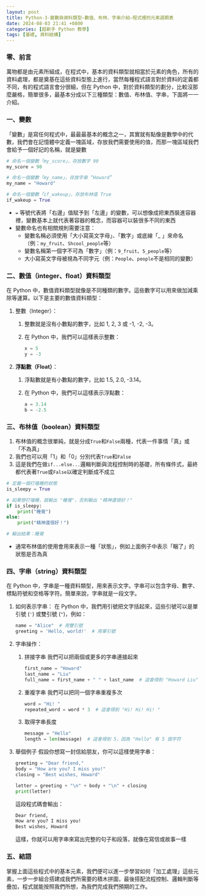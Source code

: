 ```yaml
---
layout: post
title: Python-3-變數與資料類型—數值、布林、字串介紹—程式裡的元素週期表
date: 2024-08-03 21:41 +0800
categories: [超新手 Python 教學]
tags: [基礎, 資料結構]
---
```

### 零、前言

萬物都是由元素所組成，在程式中，基本的資料類型就相當於元素的角色，所有的資料處理，都是奠基在這些資料型態上進行，當然每種程式語言對於資料的定義都不同，有的程式語言會分很細，但在 Python 中，對於資料類型的劃分，比較沒那麼嚴格，簡單很多，最基本分成以下三種類型：數值、布林值、字串，下面將一一介紹。

### 一、變數

「變數」是寫任何程式中，最最最基本的概念之一，其實就有點像是數學中的代數，我們會在記憶體中定義一塊區域，存放我們需要使用的值，而那一塊區域我們會給予一個好記的名稱，就是變數

```python
# 命名一個變數「my_score」，存放數字 90
my_score = 90

# 命名一個變數「my_name」，存放字串 “Howard”
my_name = "Howard"

# 命名一個變數「if_wakeup」，存放布林值 True
if_wakeup = True
```

- `=` 等號代表將「右邊」值賦予到「左邊」的變數，可以想像成把東西裝進容器裡，變數基本上就代表著容器的概念，而容器可以裝很多不同的東西
- 變數命名也有相關規則需要注意：
    - 變數名稱必須使用「大小寫英文字母」、「數字」或底線「_ 」來命名（例：`my_fruit`、`Shcool_people`等）
    - 變數名稱第一個字不可為「數字」（例：`9_fruit`、`5_people`等）
    - 大小寫英文字母被視為不同字元（例：`People`、`people`不是相同的變數）

### 二、數值（integer、float）資料類型

在 Python 中，數值資料類型就像是不同種類的數字。這些數字可以用來做加減乘除等運算。以下是主要的數值資料類型：

1. 整數（Integer）：
    1. 整數就是沒有小數點的數字，比如 1, 2, 3 或 -1, -2, -3。
    2. 在 Python 中，我們可以這樣表示整數：
        
        ```python
        x = 5
        y = -3
        ```
        
2. **浮點數（Float）**：
    1. 浮點數就是有小數點的數字，比如 1.5, 2.0, -3.14。
    2. 在 Python 中，我們可以這樣表示浮點數：
        
        ```python
        a = 3.14
        b = -2.5
        ```
        

### 三、布林值（boolean）資料類型

1. 布林值的概念很單純，就是分成`True`和`False`兩種，代表一件事情「真」或「不為真」
2. 我們也可以用「1」和「0」分別代表`True`和`False`
3. 這是我們在做`if...else...`邏輯判斷與流程控制時的基礎，所有條件式，最終都代表著`True`或`False`以確定判斷成不成立

```python
# 定義一個打嗑睡的狀態
is_sleepy = True

# 如果想打嗑睡，就輸出 "睡覺"，否則輸出 "精神還很好！"
if is_sleepy:
	print("睡覺")
else:
	print("精神還很好！")

# 輸出結果：睡覺
```

- 通常布林值的使用會用來表示一種「狀態」，例如上面例子中表示「睏了」的狀態是否為真

### 四、字串（string）資料類型

在 Python 中，字串是一種資料類型，用來表示文字。字串可以包含字母、數字、標點符號和空格等字符。簡單來說，字串就是一段文字。

1. 如何表示字串：
在 Python 中，我們用引號把文字括起來，這些引號可以是單引號 (`'`) 或雙引號 (`"`)，例如：
    
    ```python
    name = "Alice"  # 用雙引號
    greeting = 'Hello, world!'  # 用單引號
    ```
    
2. 字串操作：
    1. 拼接字串
    我們可以把兩個或更多的字串連接起來
        
        ```python
        first_name = "Howard"
        last_name = "Liu"
        full_name = first_name + " " + last_name  # 這會得到 "Howard Liu"
        ```
        
    2. 重複字串
    我們可以把同一個字串重複多次
        
        ```python
        word = "Hi! "
        repeated_word = word * 3  # 這會得到 "Hi! Hi! Hi! "
        ```
        
    3. 取得字串長度
        
        ```python
        message = "Hello"
        length = len(message)  # 這會得到 5，因為 "Hello" 有 5 個字符
        ```
        
3. 舉個例子
假設你想寫一封信給朋友，你可以這樣使用字串：
    
    ```python
    greeting = "Dear friend,"
    body = "How are you? I miss you!"
    closing = "Best wishes, Howard"
    
    letter = greeting + "\n" + body + "\n" + closing
    print(letter)
    ```
    
    這段程式碼會輸出：
    
    ```markdown
    Dear friend,
    How are you? I miss you!
    Best wishes, Howard
    ```
    
    這樣，你就可以用字串來寫出完整的句子和段落，就像在寫信或故事一樣
    

### 五、結語

掌握上面這些程式中的基本元素，我們便可以進一步學習如何「加工處理」這些元素，一步一步組合搭建成我們所需要的積木拼圖，最後搭配流程控制、邏輯判斷等疊加，程式就能按照我們所想，為我們完成我們預期的工作。